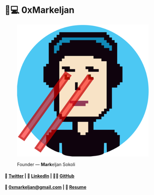 # 👨💻 0xMarkeljan

<figure><img src="../.gitbook/assets/avatar-lazers (1).svg" alt=""><figcaption><p>Founder — <strong>Mark</strong>eljan Sokoli</p></figcaption></figure>

#### 🐤 [Twitter](https://twitter.com/0xmarkeljan)    **|**    🔗 [LinkedIn](https://linkedin.com/in/markeljan)    **|**    🐱‍👤 [GitHub](https://github.com/markeljan)

#### 📧 [0xmarkeljan@gmail.com](https://mail.google.com/mail/?view=cm\&source=mailto\&to=0xmarkeljan@gmail.com)    **|**   📄 [Resume](https://markeljan.com/0xMarkeljanResume.pdf)
